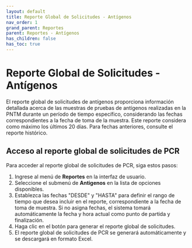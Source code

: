 ```yaml
---
layout: default
title: Reporte Global de Solicitudes - Antígenos
nav_order: 1
grand_parent: Reportes
parent: Reportes - Antígenos
has_children: false
has_toc: true
---
```


# Reporte Global de Solicitudes - Antígenos

El reporte global de solicitudes de antígenos proporciona información detallada acerca de las muestras de pruebas de antígenos realizadas en la PNTM durante un período de tiempo específico, considerando las fechas correspondientes a la fecha de toma de la muestra. Este reporte considera como máximo los últimos 20 días. Para fechas anteriores, consulte el reporte histórico.

## Acceso al reporte global de solicitudes de PCR

Para acceder al reporte global de solicitudes de PCR, siga estos pasos:

1. Ingrese al menú de **Reportes** en la interfaz de usuario.
2. Seleccione el submenú de **Antigenos** en la lista de opciones disponibles.
3. Establezca las fechas "DESDE" y "HASTA" para definir el rango de tiempo que desea incluir en el reporte, correspondiente a la fecha de toma de muestra. Si no asigna fechas, el sistema tomará automáticamente la fecha y hora actual como punto de partida y finalización.
4. Haga clic en el botón para generar el reporte global de solicitudes.
5. El reporte global de solicitudes de PCR se generará automáticamente y se descargará en formato Excel.
